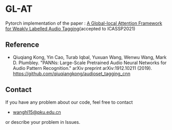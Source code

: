 # GL-AT
Pytorch implementation of the paper : [A Global-local Attention Framework for Weakly Labelled Audio Tagging](https://arxiv.org/pdf/2102.01931.pdf)(accepted to ICASSP2021)

## Reference
* Qiuqiang Kong, Yin Cao, Turab Iqbal, Yuxuan Wang, Wenwu Wang, Mark D. Plumbley. "PANNs: Large-Scale Pretrained Audio Neural Networks for Audio Pattern Recognition." arXiv preprint arXiv:1912.10211 (2019).
https://github.com/qiuqiangkong/audioset_tagging_cnn

## Contact
If you have any problem about our code, feel free to contact
- wanghl15@pku.edu.cn

or describe your problem in Issues.
